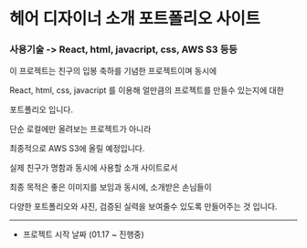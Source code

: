 
<h1>헤어 디자이너 소개 포트폴리오 사이트</h1>

<h3>사용기술 -> React, html, javacript, css, AWS S3 등등</h3>

이 프로젝트는 친구의 입봉 축하를 기념한 프로젝트이며 동시에

React, html, css, javacript 를 이용해 얼만큼의 프로젝트를 만들수 있는지에 대한

포트폴리오 입니다.

단순 로컬에만 올려보는 프로젝트가 아니라

최종적으로 AWS S3에 올릴 예정입니다.

실제 친구가 명함과 동시에 사용할 소개 사이트로서

최종 목적은 좋은 이미지를 보임과 동시에, 소개받은 손님들이

다양한 포트폴리오와 사진, 검증된 실력을 보여줄수 있도록 만들어주는 것 입니다.


---

- 프로젝트 시작 날짜 (01.17 ~ 진행중)


